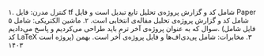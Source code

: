 
۱. کنترل مدرن: فایل tf شامل کد و گزارش پروژه‌ی تحلیل تابع تبدیل است و فایل Paper شامل کد و گزارش پروژه‌ی تحلیل مقاله‌ی انتخابی‌ است.
۲. ماشین الکتریکی: شامل ۵ سوال که به عنوان پروژه‌ی آخر ترم باید طراحی می‌کردیم و پاسخ می‌دادیم. (فایل شامل کد LaTeX پروژه است)
۳. مخابرات: شامل پی‌دی‌اف‌ها و فایل پروژه‌ی آخر است.
بهمن ۱۴۰۳
